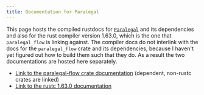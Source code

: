 ```yaml
---
title: Documentation for Paralegal
---
```


This page hosts the compiled rustdocs for
[`Paralegal`](https://github.com/brownsys/dfpp) and its dependencies and also
for the rust compiler version 1.63.0, which is the one that `paralegal_flow` is
linking against. The compiler docs do not interlink with the docs for the
`paralegal_flow` crate and its dependencies, because I haven't yet figured out
how to build them such that they do. As a result the two documentations are
hosted here separately.

- [Link to the paralegal-flow crate documentation](libs/paralegal_flow/index.html) (dependent, non-rustc crates are linked)
- [Link to the rustc 1.63.0 documentation](compiler/index.html)
